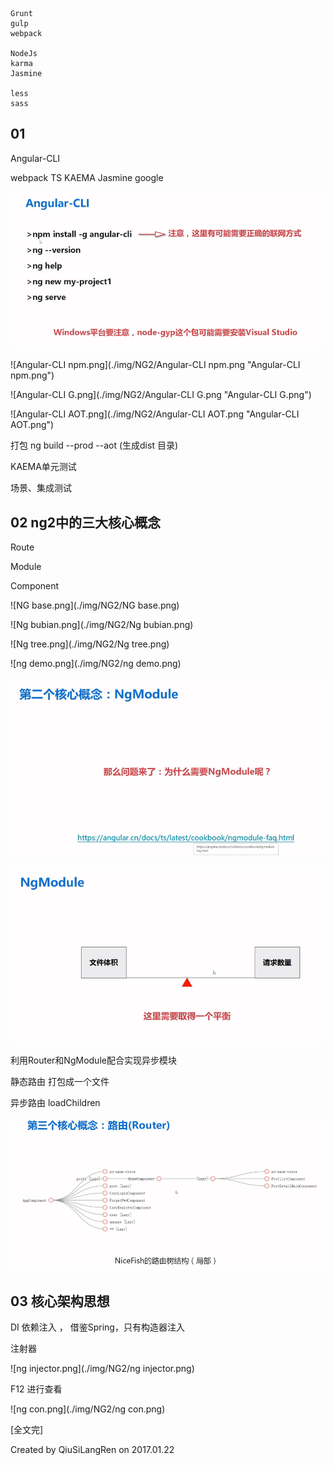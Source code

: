 

```
Grunt
gulp
webpack

NodeJs
karma
Jasmine

less
sass

```


## 01

Angular-CLI

webpack
TS
KAEMA
Jasmine
google


![Angular-CLI.png](./img/NG2/Angular-CLI.png "Angular-CLI.png")

![Angular-CLI npm.png](./img/NG2/Angular-CLI npm.png "Angular-CLI npm.png")

![Angular-CLI G.png](./img/NG2/Angular-CLI G.png "Angular-CLI G.png")

![Angular-CLI AOT.png](./img/NG2/Angular-CLI AOT.png "Angular-CLI AOT.png")


打包
ng build --prod --aot (生成dist 目录)


KAEMA单元测试

场景、集成测试




## 02 ng2中的三大核心概念

Route

Module

Component



![NG base.png](./img/NG2/NG base.png)

![Ng bubian.png](./img/NG2/Ng bubian.png)

![Ng tree.png](./img/NG2/Ng tree.png)

![ng demo.png](./img/NG2/ng demo.png)

![ng-modeues.png](./img/NG2/ng-modeues.png)

![NgModule.png](./img/NG2/NgModule.png)


利用Router和NgModule配合实现异步模块

静态路由  打包成一个文件


异步路由  loadChildren

![NgRoutsr.png](./img/NG2/NgRoutsr.png)



## 03 核心架构思想


DI  依赖注入 ， 借鉴Spring，只有构造器注入



注射器

![ng injector.png](./img/NG2/ng injector.png)


F12  进行查看

![ng con.png](./img/NG2/ng con.png)






















[全文完]

Created by QiuSiLangRen on 2017.01.22


